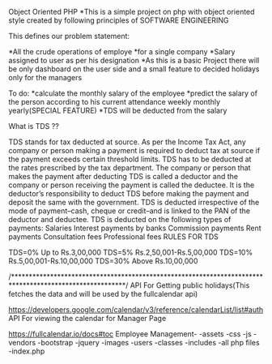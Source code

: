 Object Oriented PHP *This is a simple project on php with object oriented style created by following principles of SOFTWARE ENGINEERING

This defines our problem statement:

*All the crude operations of employe *for a single company *Salary assigned to user as per his designation *As this is a basic Project there will be only dashboard on the user side and a small feature to decided holidays only for the managers

To do: *calculate the monthly salary of the employee *predict the salary of the person according to his current attendance weekly monthly yearly(SPECIAL FEATURE) *TDS will be deducted from the salary

What is TDS ??

TDS stands for tax deducted at source. As per the Income Tax Act, any company or person making a payment is required to deduct tax at source if the payment exceeds certain threshold limits. TDS has to be deducted at the rates prescribed by the tax department. The company or person that makes the payment after deducting TDS is called a deductor and the company or person receiving the payment is called the deductee. It is the deductor’s responsibility to deduct TDS before making the payment and deposit the same with the government. TDS is deducted irrespective of the mode of payment–cash, cheque or credit–and is linked to the PAN of the deductor and deductee. TDS is deducted on the following types of payments: Salaries Interest payments by banks Commission payments Rent payments Consultation fees Professional fees RULES FOR TDS

TDS=0% Up to Rs.3,00,000 TDS=5% Rs.2,50,001-Rs.5,00,000 TDS=10% Rs.5,00,001-Rs.10,00,000 TDS=30% Above Rs.10,00,000

/********************************************************************************************************/ API For Getting public holidays(This fetches the data and will be used by the fullcalendar api)

https://developers.google.com/calendar/v3/reference/calendarList/list#auth
API For viewing the calendar for Manager Page

https://fullcalendar.io/docs#toc
Employee Management- -assets -css -js -vendors -bootstrap -jquery -images -users -classes -includes -all php files -index.php